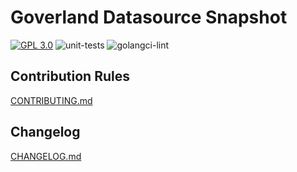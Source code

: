 # Goverland Datasource Snapshot

<a href="https://github.com/goverland-labs/goverland-datasource-snapshot?tab=License-1-ov-file" rel="nofollow"><img src="https://img.shields.io/github/license/goverland-labs/goverland-datasource-snapshot" alt="GPL 3.0" style="max-width:100%;"></a>
![unit-tests](https://github.com/goverland-labs/goverland-datasource-snapshot/workflows/unit-tests/badge.svg)
![golangci-lint](https://github.com/goverland-labs/goverland-datasource-snapshot/workflows/golangci-lint/badge.svg)

## Contribution Rules

[CONTRIBUTING.md](CONTRIBUTING.md)

## Changelog

[CHANGELOG.md](CHANGELOG.md)
